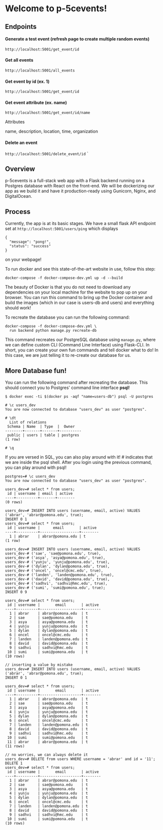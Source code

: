 # Welcome to p-5cevents!

## Endpoints

#### Generate a test event (refresh page to create multiple random events)

`http://localhost:5001/get_event/id`

#### Get all events

`http://localhost:5001/all_events`

#### Get event by id (ex. 1)

`http://localhost:5001/get_event/id`

#### Get event attribute (ex. name)

`http://localhost:5001/get_event/id/name`

Attributes

name, description, location, time, organization

#### Delete an event

`http://localhost:5001/delete_event/id`
`

## Overview

p-5cevents is a full-stack web app with a Flask backend running on a Postgres database with React on the front-end. We will be dockerizing our app as we build it and have it production-ready using Gunicorn, Nginx, and DigitalOcean.

## Process

Currently, the app is at its basic stages. We have a small flask API endpoint set at `http://localhost:5001/users/ping` which displays
```
{
  "message": "pong!",
  "status": "success"
}
```
on your webpage!

To run docker and see this state-of-the-art website in use, follow this step:

```
docker-compose -f docker-compose-dev.yml up -d --build
```
The beauty of Docker is that you do not need to download any dependencies on your local machine for the website to pop up on your browser. You can run this command to bring up the Docker container and build the images (which in our case is users-db and users) and everything should work!

To recreate the database you can run the following command:

```
docker-compose -f docker-compose-dev.yml \
  run backend python manage.py recreate-db
```
This command recreates our PostgreSQL database using `manage.py`, where we can define custom CLI (Command Line Interface) using Flask-CLI. In short, you can create your own fun commands and tell docker what to do! In this case, we are just telling it to re-create our database for us.

## More Database fun!

You can run the following command after recreating the database. This should connect you to Postgres' command line interface **psql**!
```
$ docker exec -ti $(docker ps -aqf "name=users-db") psql -U postgres

# \c users_dev
You are now connected to database "users_dev" as user "postgres".

# \dt
  List of relations
 Schema | Name  | Type  |  Owner
--------+-------+-------+----------
 public | users | table | postgres
(1 row)

# \q 
```
If you are versed in SQL, you can also play around with it! # indicates that we are inside the psql shell.
After you login using the previous command, you can play around with psql!

```
postgres=# \c users_dev
You are now connected to database "users_dev" as user "postgres".

users_dev=# select * from users;
 id | username | email | active
----+----------+-------+--------
(0 rows)

users_dev=# INSERT INTO users (username, email, active) VALUES ('abrar', 'abrar@pomona.edu', true);
INSERT 0 1
users_dev=# select * from users;
 id | username |      email       | active
----+----------+------------------+--------
  1 | abrar    | abrar@pomona.edu | t
(1 row)

users_dev=# INSERT INTO users (username, email, active) VALUES
users_dev-# ('sae', 'sae@pomona.edu', true),
users_dev-# ('asya', 'asya@pomona.edu', true),
users_dev-# ('yunju', 'yunju@pomona.edu', true),
users_dev-# ('dylan', 'dylan@pomona.edu', true),
users_dev-# ('oncel', 'oncel@cmc.edu', true),
users_dev-# ('landen', 'landen@pomona.edu', true),
users_dev-# ('david', 'david@pomona.edu', true),
users_dev-# ('sadhvi', 'sadhvi@hmc.edu', true),
users_dev-# ('sumi', 'sumi@pomona.edu', true);
INSERT 0 9

users_dev=# select * from users;
 id | username |       email       | active
----+----------+-------------------+--------
  1 | abrar    | abrar@pomona.edu  | t
  2 | sae      | sae@pomona.edu    | t
  3 | asya     | asya@pomona.edu   | t
  4 | yunju    | yunju@pomona.edu  | t
  5 | dylan    | dylan@pomona.edu  | t
  6 | oncel    | oncel@cmc.edu     | t
  7 | landen   | landen@pomona.edu | t
  8 | david    | david@pomona.edu  | t
  9 | sadhvi   | sadhvi@hmc.edu    | t
 10 | sumi     | sumi@pomona.edu   | t
(10 rows)

// inserting a value by mistake
users_dev=# INSERT INTO users (username, email, active) VALUES ('abrar', 'abrar@pomona.edu', true);
INSERT 0 1

users_dev=# select * from users;
 id | username |       email       | active
----+----------+-------------------+--------
  1 | abrar    | abrar@pomona.edu  | t
  2 | sae      | sae@pomona.edu    | t
  3 | asya     | asya@pomona.edu   | t
  4 | yunju    | yunju@pomona.edu  | t
  5 | dylan    | dylan@pomona.edu  | t
  6 | oncel    | oncel@cmc.edu     | t
  7 | landen   | landen@pomona.edu | t
  8 | david    | david@pomona.edu  | t
  9 | sadhvi   | sadhvi@hmc.edu    | t
 10 | sumi     | sumi@pomona.edu   | t
 11 | abrar    | abrar@pomona.edu  | t
(11 rows)

// no worries, we can always delete it
users_dev=# DELETE from users WHERE username = 'abrar' and id = '11';
DELETE 1
users_dev=# select * from users;
 id | username |       email       | active
----+----------+-------------------+--------
  1 | abrar    | abrar@pomona.edu  | t
  2 | sae      | sae@pomona.edu    | t
  3 | asya     | asya@pomona.edu   | t
  4 | yunju    | yunju@pomona.edu  | t
  5 | dylan    | dylan@pomona.edu  | t
  6 | oncel    | oncel@cmc.edu     | t
  7 | landen   | landen@pomona.edu | t
  8 | david    | david@pomona.edu  | t
  9 | sadhvi   | sadhvi@hmc.edu    | t
 10 | sumi     | sumi@pomona.edu   | t
(10 rows)
```
